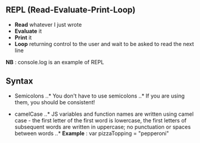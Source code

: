 ## REPL (Read-Evaluate-Print-Loop)

* **Read** whatever I just wrote
* **Evaluate** it
* **Print** it 
* **Loop** returning control to the user and wait to be asked to read the next line

**NB** : console.log is an example of REPL

## Syntax

* Semicolons
..* You don't have to use semicolons
..* If you are using them, you should be consistent!

* camelCase
..* JS variables and function names are written using camel case - the first letter of the first word is lowercase, the first letters of subsequent words are written in uppercase; no punctuation or spaces between words
..* **Example** : var pizzaTopping = "pepperoni"

